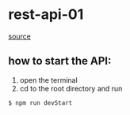 ﻿# rest-api-01
[source](https://www.youtube.com/watch?v=fgTGADljAeg)

## how to start the API:
1) open the terminal
2) cd to the root directory and run

`$ npm run devStart`
